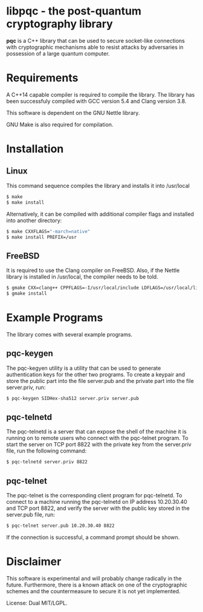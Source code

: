# libpqc - the post-quantum cryptography library

**pqc** is a C++ library that can be used to secure socket-like connections with
cryptographic mechanisms able to resist attacks by adversaries in possession of
a large quantum computer.

# Requirements

A C++14 capable compiler is required to compile the library. The library has been
successfuly compiled with GCC version 5.4 and Clang version 3.8.

This software is dependent on the GNU Nettle library.

GNU Make is also required for compilation.

# Installation

## Linux

This command sequence compiles the library and installs it into /usr/local

```sh
$ make
$ make install
```

Alternatively, it can be compiled with additional compiler flags and installed 
into another directory:

```sh
$ make CXXFLAGS="-march=native"
$ make install PREFIX=/usr
```

## FreeBSD

It is required to use the Clang compiler on FreeBSD. Also, if the Nettle library
is installed in /usr/local, the compiler needs to be told.

```sh
$ gmake CXX=clang++ CPPFLAGS=-I/usr/local/include LDFLAGS=/usr/local/lib
$ gmake install
```

# Example Programs

The library comes with several example programs.

## pqc-keygen

The pqc-kegyen utility is a utility that can be used to generate authentication keys
for the other two programs. To create a keypair and store the public part into the file
server.pub and the private part into the file server.priv, run:

```sh
$ pqc-keygen SIDHex-sha512 server.priv server.pub
```

## pqc-telnetd

The pqc-telnetd is a server that can expose the shell of the machine it is running on
to remote users who connect with the pqc-telnet program. To start the server on TCP port
8822 with the private key from the server.priv file, run the following command:

```sh
$ pqc-telnetd server.priv 8822
```

## pqc-telnet

The pqc-telnet is the corresponding client program for pqc-telnetd. To connect to
a machine running the pqc-telnetd on IP address 10.20.30.40 and TCP port 8822, and
verify the server with the public key stored in the server.pub file, run:

```sh
$ pqc-telnet server.pub 10.20.30.40 8822
```

If the connection is successful, a command prompt should be shown.

# Disclaimer

This software is experimental and will probably change radically in the future.
Furthermore, there is a known attack on one of the cryptographic schemes and
the countermeasure to secure it is not yet implemented.

License: Dual MIT/LGPL.
